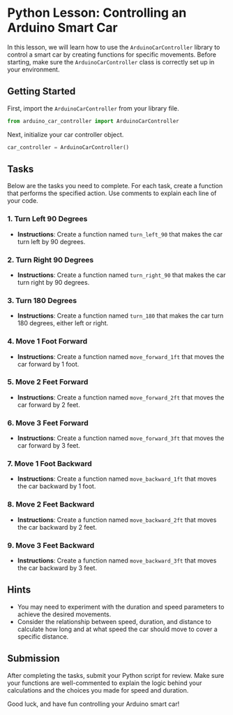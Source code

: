 
# Python Lesson: Controlling an Arduino Smart Car

In this lesson, we will learn how to use the `ArduinoCarController` library to control a smart car by creating functions for specific movements. Before starting, make sure the `ArduinoCarController` class is correctly set up in your environment.

## Getting Started
First, import the `ArduinoCarController` from your library file.

```python
from arduino_car_controller import ArduinoCarController
```

Next, initialize your car controller object.

```python
car_controller = ArduinoCarController()
```

## Tasks
Below are the tasks you need to complete. For each task, create a function that performs the specified action. Use comments to explain each line of your code.

### 1. Turn Left 90 Degrees
- **Instructions**: Create a function named `turn_left_90` that makes the car turn left by 90 degrees.

### 2. Turn Right 90 Degrees
- **Instructions**: Create a function named `turn_right_90` that makes the car turn right by 90 degrees.

### 3. Turn 180 Degrees
- **Instructions**: Create a function named `turn_180` that makes the car turn 180 degrees, either left or right.

### 4. Move 1 Foot Forward
- **Instructions**: Create a function named `move_forward_1ft` that moves the car forward by 1 foot.

### 5. Move 2 Feet Forward
- **Instructions**: Create a function named `move_forward_2ft` that moves the car forward by 2 feet.

### 6. Move 3 Feet Forward
- **Instructions**: Create a function named `move_forward_3ft` that moves the car forward by 3 feet.

### 7. Move 1 Foot Backward
- **Instructions**: Create a function named `move_backward_1ft` that moves the car backward by 1 foot.

### 8. Move 2 Feet Backward
- **Instructions**: Create a function named `move_backward_2ft` that moves the car backward by 2 feet.

### 9. Move 3 Feet Backward
- **Instructions**: Create a function named `move_backward_3ft` that moves the car backward by 3 feet.

## Hints
- You may need to experiment with the duration and speed parameters to achieve the desired movements.
- Consider the relationship between speed, duration, and distance to calculate how long and at what speed the car should move to cover a specific distance.

## Submission
After completing the tasks, submit your Python script for review. Make sure your functions are well-commented to explain the logic behind your calculations and the choices you made for speed and duration.

Good luck, and have fun controlling your Arduino smart car!
